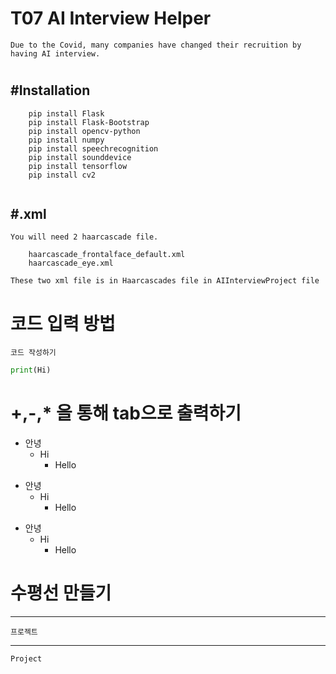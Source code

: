 # T07 AI Interview Helper
    Due to the Covid, many companies have changed their recruition by having AI interview.  
# 

## #Installation

```
    pip install Flask 
    pip install Flask-Bootstrap
    pip install opencv-python
    pip install numpy
    pip install speechrecognition
    pip install sounddevice
    pip install tensorflow
    pip install cv2
    
```
    
## #.xml
    You will need 2 haarcascade file. 
```
    haarcascade_frontalface_default.xml
    haarcascade_eye.xml
```
    These two xml file is in Haarcascades file in AIInterviewProject file 
    


# 코드 입력 방법

```
코드 작성하기
```

```python
print(Hi)
```

# +,-,\* 을 통해 tab으로 출력하기

- 안녕
  - Hi
    - Hello

* 안녕
  - Hi
    - Hello

- 안녕
  - Hi
    - Hello

# 수평선 만들기

---

    프로젝트

---

    Project

